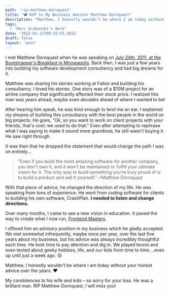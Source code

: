 ```yaml
---
path: 'rip-matthew-dornquast'
title: "🕊 RIP to My Business Advisor Matthew Dornquast"
description: "Matthew, I honestly wouldn't be where I am today without your honest advice over the years. ❤️"
tags:
  - "Marc Grabanski's Work"
date: '2022-01-11T00:35:55.565Z'
draft: false
layout: 'post'
---
```


I met Matthew Dornquast when he was speaking on [July 24th, 2011, at the Bootstrapper's Breakfast in Minneapolis](https://bootstrappersbreakfast.com/2011/07/24/matt-dornquast-of-code-42-software-at-minneapolis-bb-july-28/). Back then, I was just a few years into building my software development consultancy and had big dreams for it.

Matthew was sharing his stories working at Fallon and building his consultancy. I loved his stories. One story was of a $10M project for an airline company that significantly affected their stock price. I realized this man was years ahead, _maybe even decades_ ahead of where I wanted to be!

After hearing him speak, he was kind enough to lend me an ear. I explained my dreams of building this consultancy with the best people in the world on big projects. He goes, "Ok, so you want to work on client projects with your friends, that's cool; we used to do that." Even after attempting to rephrase what I was saying to make it sound more grandiose, he still wasn't buying it. He saw right through.

It was then that he dropped the statement that would change the path I was on entirely... 

> "Even if you build the most amazing software for another company, you don't own it, and it won't be maintained or fulfill your ultimate vision for it. The only way to build something you're truly proud of is to build a product and sell it yourself." ~Matthew Dornquast

With that piece of advice, he changed the direction of my life. He was speaking from tons of experience. He went from coding software for clients to building his own software, CrashPlan. **I needed to listen and change directions.**

Over many months, I came to see a new vision in education. It paved the way to create what I now run, [Frontend Masters](https://frontendmasters.com).

I offered him an advisory position in my business which he gladly accepted. We met somewhat infrequently, maybe once per year, over the last five years about my business, but his advice was always incredibly thoughtful each time. He took time to pay attention and dig in. We played tennis and even texted about geeky hobbies, life, and our kids from time to time …even up until just a week ago. 😢

Matthew, I honestly wouldn't be where I am today without your honest advice over the years. ❤️

My condolences to his wife and kids – so sorry for your loss. He was a brilliant man. RIP Matthew Dornquast, I will miss you!
